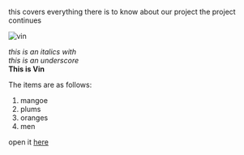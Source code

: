 this covers everything there is to know about our project 
the project continues

![vin](https://vin-project.s3.amazonaws.com/project-images/drama%2Byoko.JPEG)

*this is an italics with* <br>
_this is an underscore_ <br>
**This is Vin**

The items are as follows:
1. mangoe
2. plums
3. oranges
4. men

open it [here](blockchain.com)
